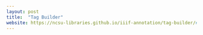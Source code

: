 ```yaml
---
layout: post
title:  "Tag Builder"
website: https://ncsu-libraries.github.io/iiif-annotation/tag-builder/#/
---
```


